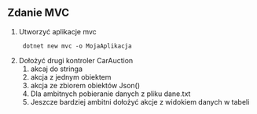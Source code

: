 ## Zdanie MVC
1. Utworzyć aplikacje mvc
   ```console
    dotnet new mvc -o MojaAplikacja
   ```
2. Dołożyć drugi kontroler CarAuction
   1. akcaj do stringa
   2. akcja z jednym obiektem
   3. akcja ze zbiorem obiektów Json()
   4. Dla ambitnych pobieranie danych z pliku dane.txt
   5. Jeszcze bardziej ambitni dołożyć akcje z widokiem danych w tabeli